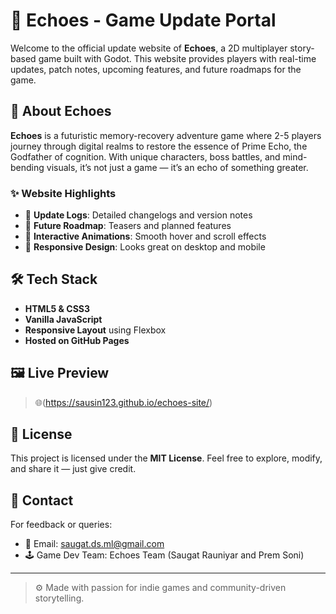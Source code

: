 # 🌌 Echoes - Game Update Portal

Welcome to the official update website of **Echoes**, a 2D multiplayer story-based game built with Godot. This website provides players with real-time updates, patch notes, upcoming features, and future roadmaps for the game.

## 🚀 About Echoes

**Echoes** is a futuristic memory-recovery adventure game where 2-5 players journey through digital realms to restore the essence of Prime Echo, the Godfather of cognition. With unique characters, boss battles, and mind-bending visuals, it’s not just a game — it’s an echo of something greater.

### ✨ Website Highlights

- 📜 **Update Logs**: Detailed changelogs and version notes  
- 🔮 **Future Roadmap**: Teasers and planned features  
- 🔄 **Interactive Animations**: Smooth hover and scroll effects  
- 📱 **Responsive Design**: Looks great on desktop and mobile  

## 🛠 Tech Stack

- **HTML5 & CSS3**
- **Vanilla JavaScript** 
- **Responsive Layout** using Flexbox
- **Hosted on GitHub Pages**

## 🖼 Live Preview

> 🌐(https://sausin123.github.io/echoes-site/)  



## 📝 License

This project is licensed under the **MIT License**. Feel free to explore, modify, and share it — just give credit.

## 📧 Contact

For feedback or queries:
- 📮 Email: saugat.ds.ml@gmail.com
- 🕹 Game Dev Team: Echoes Team (Saugat Rauniyar and Prem Soni)

---

> ⚙ Made with passion for indie games and community-driven storytelling.


